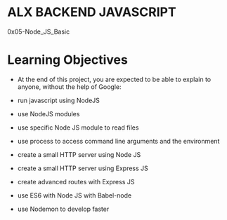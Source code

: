 # ALX BACKEND JAVASCRIPT

 0x05-Node_JS_Basic

# Learning Objectives
* At the end of this project, you are expected to be able to explain to anyone, without the help of Google:

* run javascript using NodeJS
* use NodeJS modules
* use specific Node JS module to read files
* use process to access command line arguments and the environment
* create a small HTTP server using Node JS
* create a small HTTP server using Express JS
* create advanced routes with Express JS
* use ES6 with Node JS with Babel-node
* use Nodemon to develop faster
